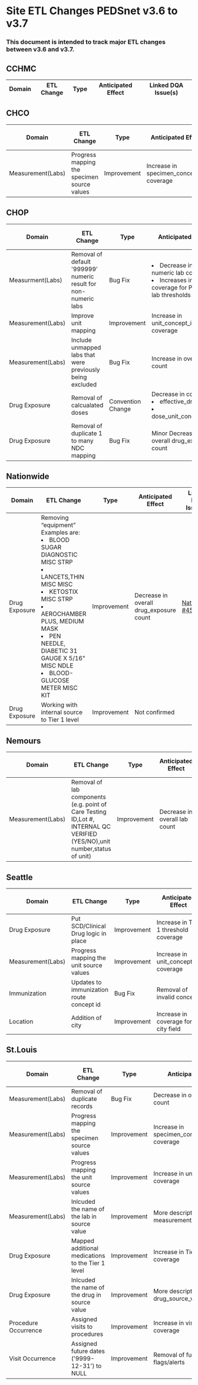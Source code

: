 # Site ETL Changes PEDSnet v3.6 to v3.7

### This document is intended to track major ETL changes between v3.6 and v3.7.

## CCHMC

Domain| ETL Change|Type|Anticipated Effect|Linked DQA Issue(s)
---|---|---|---|---

## CHCO

Domain| ETL Change|Type|Anticipated Effect|Linked DQA Issue(s)
---|---|---|---|---
Measurement(Labs)| Progress mapping the specimen source values|Improvement| Increase in specimen_concept_id coverage| [CHCO #676](https://github.com/PEDSnet/Colorado/issues/676)

## CHOP

Domain| ETL Change|Type|Anticipated Effect|Linked DQA Issue(s)
---|---|---|---|---
Measurment(Labs)| Removal of default '999999' numeric result for non-numeric labs|Bug Fix| <li>Decrease in numeric lab count</li><li>Increases in overall coverage for PCORnet lab thresholds</li>|[CHOP #827](https://github.com/PEDSnet/CHOP/issues/827)
Measurement(Labs)|Improve unit mapping|Improvement| Increase in unit_concept_id coverage|[CHOP #827](https://github.com/PEDSnet/CHOP/issues/827)
Measurement(Labs)|Include unmapped labs that were previously being excluded|Bug Fix| Increase in overall lab count|
Drug Exposure|Removal of calcualated doses|Convention Change| Decrease in coverage <li>effective_drug_dose</li><li>dose_unit_conceptid_id</li>|
Drug Exposure|Removal of duplicate 1 to many NDC mapping|Bug Fix| Minor Decrease in overall drug_exposure count|

## Nationwide

Domain| ETL Change|Type|Anticipated Effect|Linked DQA Issue(s)
---|---|---|---|---
Drug Exposure|Removing “equipment” Examples are: <li>BLOOD SUGAR DIAGNOSTIC MISC STRP</li><li>LANCETS,THIN MISC MISC</li><li>KETOSTIX MISC STRP</li><li>AEROCHAMBER PLUS, MEDIUM MASK</li><li>PEN NEEDLE, DIABETIC 31 GAUGE X 5/16" MISC NDLE</li><li>BLOOD-GLUCOSE METER MISC KIT</li>|Improvement| Decrease in overall drug_exposure count|[Nationwide #450](https://github.com/PEDSnet/Nationwide/issues/450)
Drug Exposure|Working with internal source to Tier 1 level|Improvement| Not confirmed

## Nemours

Domain| ETL Change|Type|Anticipated Effect|Linked DQA Issue(s)
---|---|---|---|---
Measurement(Labs)| Removal of lab components (e.g. point of Care Testing ID,Lot #, INTERNAL QC VERIFIED (YES\/NO),unit number,status of unit)|Improvement| Decrease in overall lab count| [Nemours #495](https://github.com/PEDSnet/Nemours/issues/495)


## Seattle

Domain| ETL Change|Type|Anticipated Effect|Linked DQA Issue(s)
---|---|---|---|---
Drug Exposure|Put SCD/Clinical Drug logic in place|Improvement| Increase in Tier 1 threshold coverage| [Seattle #365](https://github.com/PEDSnet/Seattle/issues/365)
Measurement(Labs)| Progress mapping the unit source values|Improvement| Increase in unit_concept_id coverage| [Seattle #366](https://github.com/PEDSnet/Seattle/issues/366)
Immunization| Updates to immunization route concept id| Bug Fix| Removal of invalid concept| [Seattle #363](https://github.com/PEDSnet/Seattle/issues/363)
Location|Addition of city| Improvement| Increase in coverage for city field| [Seattle #361](https://github.com/PEDSnet/Seattle/issues/361)

## St.Louis

Domain| ETL Change|Type|Anticipated Effect|Linked DQA Issue(s)
---|---|---|---|---
Measurement(Labs)| Removal of duplicate records|Bug Fix| Decrease in overall lab count| [St.Louis #776](https://github.com/PEDSnet/StLouis/issues/776)
Measurement(Labs)| Progress mapping the specimen source values|Improvement| Increase in specimen_concept_id coverage|[St.Louis #776](https://github.com/PEDSnet/StLouis/issues/776)
Measurement(Labs)| Progress mapping the unit source values|Improvement| Increase in unit_concept_id coverage|[St.Louis #776](https://github.com/PEDSnet/StLouis/issues/776)
Measurement(Labs)| Inlcuded the name of the lab in source value|Improvement| More descriptive measurement_source_values|[St.Louis #776](https://github.com/PEDSnet/StLouis/issues/776)
Drug Exposure|Mapped additional medications to the Tier 1 level|Improvement| Increase in Tier 1 threshold coverage|[St.Louis #775](https://github.com/PEDSnet/StLouis/issues/775)
Drug Exposure| Inlcuded the name of the drug in source value|Improvement| More descriptive drug_source_values|[St.Louis #775](https://github.com/PEDSnet/StLouis/issues/775)
Procedure Occurrence| Assigned visits to procedures |Improvement| Increase in visit/procedure coverage|[St.Louis #777](https://github.com/PEDSnet/StLouis/issues/777)
Visit Occurrence|Assigned future dates ('9999-12-31') to NULL |Improvement| Removal of future date flags/alerts|[St.Louis #779](https://github.com/PEDSnet/StLouis/issues/779)
